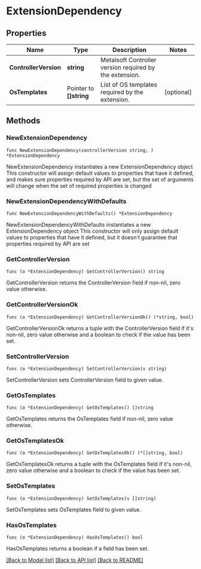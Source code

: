 # ExtensionDependency

## Properties

Name | Type | Description | Notes
------------ | ------------- | ------------- | -------------
**ControllerVersion** | **string** | Metalsoft Controller version required by the extension. | 
**OsTemplates** | Pointer to **[]string** | List of OS templates required by the extension. | [optional] 

## Methods

### NewExtensionDependency

`func NewExtensionDependency(controllerVersion string, ) *ExtensionDependency`

NewExtensionDependency instantiates a new ExtensionDependency object
This constructor will assign default values to properties that have it defined,
and makes sure properties required by API are set, but the set of arguments
will change when the set of required properties is changed

### NewExtensionDependencyWithDefaults

`func NewExtensionDependencyWithDefaults() *ExtensionDependency`

NewExtensionDependencyWithDefaults instantiates a new ExtensionDependency object
This constructor will only assign default values to properties that have it defined,
but it doesn't guarantee that properties required by API are set

### GetControllerVersion

`func (o *ExtensionDependency) GetControllerVersion() string`

GetControllerVersion returns the ControllerVersion field if non-nil, zero value otherwise.

### GetControllerVersionOk

`func (o *ExtensionDependency) GetControllerVersionOk() (*string, bool)`

GetControllerVersionOk returns a tuple with the ControllerVersion field if it's non-nil, zero value otherwise
and a boolean to check if the value has been set.

### SetControllerVersion

`func (o *ExtensionDependency) SetControllerVersion(v string)`

SetControllerVersion sets ControllerVersion field to given value.


### GetOsTemplates

`func (o *ExtensionDependency) GetOsTemplates() []string`

GetOsTemplates returns the OsTemplates field if non-nil, zero value otherwise.

### GetOsTemplatesOk

`func (o *ExtensionDependency) GetOsTemplatesOk() (*[]string, bool)`

GetOsTemplatesOk returns a tuple with the OsTemplates field if it's non-nil, zero value otherwise
and a boolean to check if the value has been set.

### SetOsTemplates

`func (o *ExtensionDependency) SetOsTemplates(v []string)`

SetOsTemplates sets OsTemplates field to given value.

### HasOsTemplates

`func (o *ExtensionDependency) HasOsTemplates() bool`

HasOsTemplates returns a boolean if a field has been set.


[[Back to Model list]](../README.md#documentation-for-models) [[Back to API list]](../README.md#documentation-for-api-endpoints) [[Back to README]](../README.md)


